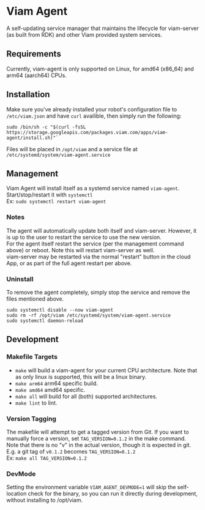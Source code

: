 # Viam Agent
A self-updating service manager that maintains the lifecycle for viam-server (as built from RDK) and other Viam provided system services.

## Requirements
Currently, viam-agent is only supported on Linux, for amd64 (x86_64) and arm64 (aarch64) CPUs.

## Installation
Make sure you've already installed your robot's configuration file to `/etc/viam.json` and have `curl` availible, then simply run the following:
```
sudo /bin/sh -c "$(curl -fsSL https://storage.googleapis.com/packages.viam.com/apps/viam-agent/install.sh)"`
```
Files will be placed in `/opt/viam` and a service file at `/etc/systemd/system/viam-agent.service`

## Management
Viam Agent will install itself as a systemd service named `viam-agent`. Start/stop/restart it with `systemctl`  
Ex: `sudo systemctl restart viam-agent`

### Notes
The agent will automatically update both itself and viam-server. However, it is up to the user to restart the service to use the new version.  
For the agent itself restart the service (per the management command above) or reboot. Note this will restart viam-server as well.  
viam-server may be restarted via the normal "restart" button in the cloud App, or as part of the full agent restart per above.  

### Uninstall
To remove the agent completely, simply stop the service and remove the files mentioned above.  
```
sudo systemctl disable --now viam-agent
sudo rm -rf /opt/viam /etc/systemd/system/viam-agent.service
sudo systemctl daemon-reload
```


## Development

### Makefile Targets
* `make` will build a viam-agent for your current CPU architecture. Note that as only linux is supported, this will be a linux binary.  
* `make arm64` arm64 specific build.
* `make amd64` amd64 specific.  
* `make all` will build for all (both) supported architectures.  
* `make lint` to lint.

### Version Tagging
The makefile will attempt to get a tagged version from Git. If you want to manually force a version, set `TAG_VERSION=0.1.2` in the make command.  
Note that there is no "v" in the actual version, though it is expected in git. E.g. a git tag of `v0.1.2` becomes `TAG_VERSION=0.1.2`  
Ex: `make all TAG_VERSION=0.1.2`

### DevMode
Setting the environment variable `VIAM_AGENT_DEVMODE=1` will skip the self-location check for the binary, so you can run it directly during development, without installing to /opt/viam.
